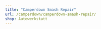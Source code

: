 ```yaml
---
title: "Camperdown Smash Repair"
url: /camperdown/camperdown-smash-repair/
shop: Autowerkstatt
---
```


